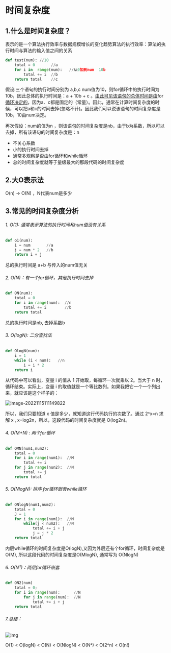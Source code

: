 

# 时间复杂度

## 1.什么是时间复杂度？

表示的是一个算法执行效率与数据规模增长的变化趋势算法的执行效率：算法的执行时间与算法的输入值之间的关系

```python
def test(num): //10
    total = 0       //a
    for i in  range(num):   //从0加到num  10b
        total += i  //b
    return total    //c
```

假设:三个语句的执行时间分别为 a,b,c   num值为10，则for循环中的执行时间为10b，因此总体的执行时间是：a + 10b + c 。<u>由此可见该语句的总体时间是由</u>for<u>循环决定的</u>，因为a、c都是固定的（常量）。因此，通常在计算时间复杂度的时候，可以把a和c的时间去掉(忽略不计)。因此我们可以说该语句的时间复杂度是10b，10由num决定。

再次假设：num的值为n ，则该语句的时间复杂度是nb，由于b为系数，所以可以去掉，所有该语句的时间复杂度是：n

- 不关心系数
- 小的执行时间去掉
- 通常多观察是否由for循环和while循环
- 总的时间复杂度就等于量级最大的那段代码的时间复杂度

## 2.大O表示法

O(n) -> O(N)  ，N代表num是多少

## 3.常见的时间复杂度分析

###### 1.    O(1):  通常表示算法的执行时间和num值没有关系

```python
def o1(num):
	i = num       //a
    j = num * 2   //b
    return i + j
```

总的执行时间是 a+b 与传入的num值无关

###### 2.     O(N)：有一个for循环，其他执行时间去掉

```python
def ON(num):
	total = 0
    for i in range(num):  //n
		total += i        //b
	return total
```

总的执行时间是nb, 去掉系数b

###### 3.    O(logN): 二分查找法

```python
def OlogN(num):
    i = 1
    while (i < num):   //n
		i = i * 2
	return i
```

从代码中可以看出，变量 i 的值从 1 开始取，每循环一次就乘以 2。当大于 n 时，循环结束。实际上，变量 i 的取值就是一个等比数列。如果我把它一个一个列出来，就应该是这个样子的：

![image-20221115111149822](D:\Typora笔记\Java\image-20221115111149822.png)

所以，我们只要知道 x 值是多少，就知道这行代码执行的次数了。通过 2^x=n 求解 x , x=log2n，所以，这段代码的时间复杂度就是 O(log2n)。

###### 4.    O(M+N) : 两个for循环

```python
def OMN(num1,num2):
	total = 0
    for i in range(num1):  //M
        total += i
    for j in range(nun2):  //N
		total += j
    return total
```

###### 5.    O(NlogN): 排序   for循环嵌套while循环

```python
def ONlogN(num1,num2):
	total = 0
    J = 1
    for i in range(num1):  //M
        while(j < num2):   //N
            total += i + j
            j = j * 2
    return total
```

内层while循环的时间复杂度是O(logN),又因为外层还有个for循环，时间复杂度是O(M),  所以这段代码的时间复杂度是O(MlogN), 通常写为 O(NlogN)

###### 6.   O(N²)：两层for循环嵌套

```python
def ON2(num)
	total = 0;
    for i in range(num):      //N
		for j in range(num):  //N
			total += i + j
	return total
```

###### 7.总结：

![img](https://img2020.cnblogs.com/blog/22287/202010/22287-20201019095233476-62902094.png)

O(1)  < O(logN) <  O(N) <  O(NlogN) <  O(N²) < O(2^n) < O(n!)

